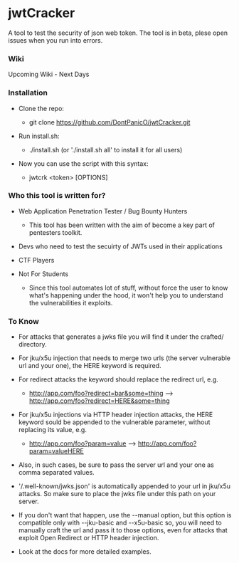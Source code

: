 # jwtCracker
A tool to test the security of json web token.
The tool is in beta, plese open issues when you run into errors.

### Wiki
Upcoming Wiki - Next Days

### Installation

- Clone the repo:

  - git clone https://github.com/DontPanicO/jwtCracker.git

- Run install.sh:

  - ./install.sh (or './install.sh all' to install it for all users)

- Now you can use the script with this syntax:

  - jwtcrk \<token\> [OPTIONS]

### Who this tool is written for?

- Web Application Penetration Tester / Bug Bounty Hunters

  - This tool has been written with the aim of become a key part of pentesters toolkit.

- Devs who need to test the secuirty of JWTs used in their applications

- CTF Players

- Not For Students

  - Since this tool automates lot of stuff, without force the user to know what's happening under the hood, it won't
    help you to understand the vulnerabilities it exploits.

### To Know

- For attacks that generates a jwks file you will find it under the crafted/ directory.

- For jku/x5u injection that needs to merge two urls (the server vulnerable url and your one), the HERE keyword is required.
- For redirect attacks the keyword should replace the redirect url, e.g.
  - http://app.com/foo?redirect=bar&some=thing  -->  http://app.com/foo?redirect=HERE&some=thing
- For jku/x5u injections via HTTP header injection attacks, the HERE keyword sould be appended to the vulnerable parameter,
  without replacing its value, e.g.
  - http://app.com/foo?param=value  -->  http://app.com/foo?param=valueHERE
- Also, in such cases, be sure to pass the server url and your one as comma separated values.

- '/.well-known/jwks.json' is automatically appended to your url in jku/x5u attacks. So make sure to place the jwks file under
  this path on your server.
- If you don't want that happen, use the --manual option, but this option is compatible only with --jku-basic and --x5u-basic
  so, you will need to manually craft the url and pass it to those options, even for attacks that exploit Open Redirect or
  HTTP header injection.

- Look at the docs for more detailed examples.
